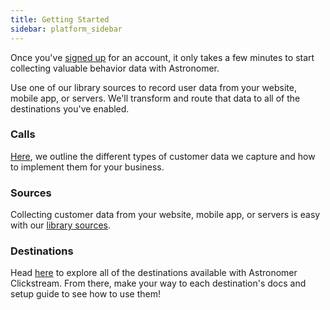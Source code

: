```yaml
---
title: Getting Started
sidebar: platform_sidebar
---
```


Once you've [signed up](https://app.astronomer.io/signup) for an account, it only takes a few minutes to start collecting valuable behavior data with Astronomer. 

Use one of our library sources to record user data from your website, mobile app, or servers. We'll transform and route that data to all of the destinations you've enabled. 

### Calls
[Here](/documentation/v2/clickstream/calls.html), we outline the different types of customer data we capture and how to implement them for your business.

### Sources
Collecting customer data from your website, mobile app, or servers is easy with our [library sources](/documentation/v2/clickstream/sources/overview.html). 

### Destinations
Head [here](http://127.0.0.1:4000/documentation/v2/clickstream/destinations/overview.html) to explore all of the destinations available with Astronomer Clickstream. From there, make your way to each destination's docs and setup guide to see how to use them!